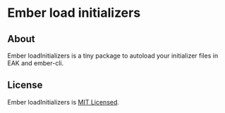 Ember load initializers
===========

About
-----

Ember loadInitializers is a tiny package to autoload your initializer files in EAK and ember-cli.

License
-------

Ember loadInitializers is [MIT Licensed](https://github.com/stefanpenner/ember-load-initializers/blob/master/LICENSE.md).
